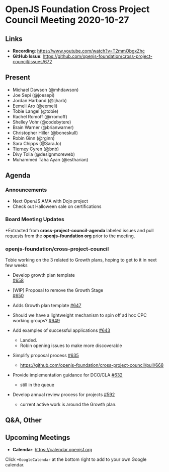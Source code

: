 # OpenJS Foundation Cross Project Council Meeting 2020-10-27

## Links

* **Recording**: https://www.youtube.com/watch?v=T2mmObgxZhc
* **GitHub Issue**: https://github.com/openjs-foundation/cross-project-council/issues/672

## Present

* Michael Dawson (@mhdawson)
* Joe Sepi (@joesepi)
* Jordan Harband (@ljharb)
* Eemeli Aro (@eemeli)
* Tobie Langel (@tobie)
* Rachel Romoff (@rromoff)
* Shelley Vohr (@codebytere)
* Brain Warner (@brianwarner)
* Christopher Hiller (@boneskull)
* Robin Ginn (@rginn)
* Sara Chipps (@SaraJo)
* Tierney Cyren (@bnb)
* Divy Tolia (@designmoreweb)
* Muhammed Taha Ayan (@estharian) 

## Agenda

### Announcements

* Next OpenJS AMA with Dojo project
* Check out Halloween sale on certifications

### Board Meeting Updates
 
*Extracted from **cross-project-council-agenda** labeled issues and pull requests from the **openjs-foundation org** prior to the meeting.

### openjs-foundation/cross-project-council

Tobie working on the 3 related to Growth plans, hoping to get to it in next few weeks

  * Develop growth plan template  
     [#658](https://github.com/openjs-foundation/cross-project-council/issues/658)

  * \[WIP\] Proposal to remove the Growth Stage  
     [#650](https://github.com/openjs-foundation/cross-project-council/pull/650)

  * Adds Growth plan template
     [#647](https://github.com/openjs-foundation/cross-project-council/pull/647)

* Should we have a lightweight mechanism to spin off ad hoc CPC working groups? [#649](https://github.com/openjs-foundation/cross-project-council/issues/649)

* Add examples of successful applications [#643](https://github.com/openjs-foundation/cross-project-council/pull/643)
  * Landed.
  * Robin opening issues to make more discoverable

* Simplify proposal process [#635](https://github.com/openjs-foundation/cross-project-council/issues/635)
  * https://github.com/openjs-foundation/cross-project-council/pull/668

* Provide implementation guidance for DCO/CLA [#632](https://github.com/openjs-foundation/cross-project-council/issues/632)
  * still in the queue

* Develop annual review process for projects [#592](https://github.com/openjs-foundation/cross-project-council/issues/592)
  * current active work is around the Growth plan.


## Q&A, Other

## Upcoming Meetings

* **Calendar**: https://calendar.openjsf.org

Click `+GoogleCalendar` at the bottom right to add to your own Google calendar.
